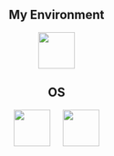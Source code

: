 <h2 align="center">My Environment</h2>
<p align="center">
<a href="https://github.com/momozahara/dev"><img src="https://i.imgur.com/43zJNYg.png" width="64" /></a>
</p>

<h2 align="center">OS</h2>
<p align="center">
<a href="https://www.microsoft.com/"><img src="https://i.imgur.com/43zJNYg.png" width="64" /></a>
&emsp;
<a href="https://ubuntu.com/"><img src="https://i.imgur.com/hGL5HfW.png" width="64" /></a>
</p>

<!--
**momozahara/momozahara** is a ✨ _special_ ✨ repository because its `README.md` (this file) appears on your GitHub profile.

Here are some ideas to get you started:

- 🔭 I’m currently working on ...
- 🌱 I’m currently learning ...
- 👯 I’m looking to collaborate on ...
- 🤔 I’m looking for help with ...
- 💬 Ask me about ...
- 📫 How to reach me: ...
- 😄 Pronouns: ...
- ⚡ Fun fact: ...
-->
